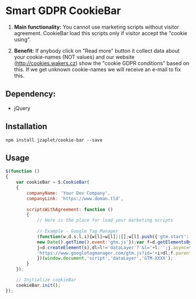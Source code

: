 # Smart GDPR CookieBar

1. **Main functionality:**
You cannot use marketing scripts without visitor agreement. CookieBar load this scripts only if visitor accept the "cookie using".

2. **Benefit:**
If anybody click on "Read more" button it collect data about your cookie-names (NOT values)
and our website (http://cookies.wakers.cz) show the "cookie GDPR conditions" based on this.
If we get unknown cookie-names we will receive an e-mail to fix this.

## Dependency:
- jQuery

## Installation

`npm install jzaplet/cookie-bar --save`

## Usage
```javascript
$(function ()
{
    var cookieBar = $.CookieBar(
    {
        companyName: 'Your Dev Company',
        companyLink: 'https://www.doman.tld',
        
        scriptsWithAgreement: function () 
        {
            // Here is the place for load your marketing scripts
            
            // Example - Google Tag Manager
            (function(w,d,s,l,i){w[l]=w[l]||[];w[l].push({'gtm.start':
            new Date().getTime(),event:'gtm.js'});var f=d.getElementsByTagName(s)[0],
            j=d.createElement(s),dl=l!='dataLayer'?'&l='+l:'';j.async=true;j.src=
            'https://www.googletagmanager.com/gtm.js?id='+i+dl;f.parentNode.insertBefore(j,f);
            })(window,document,'script','dataLayer','GTM-XXXX');
        }
    });

    // Initialize cookieBar
    cookieBar.init();
});
```